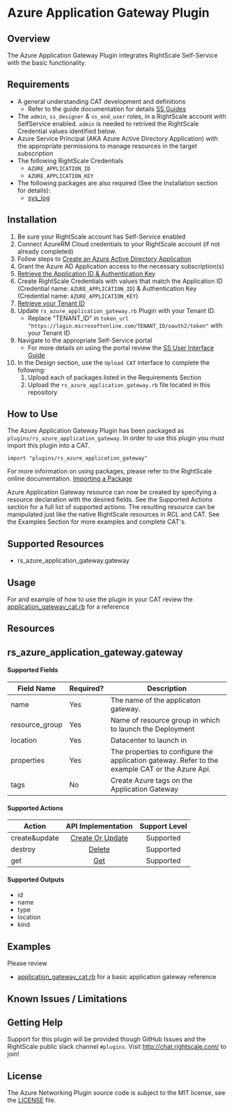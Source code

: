 # Azure Application Gateway Plugin

## Overview
The Azure Application Gateway Plugin integrates RightScale Self-Service with the basic functionality.

## Requirements
- A general understanding CAT development and definitions
  - Refer to the guide documentation for details [SS Guides](http://docs.rightscale.com/ss/guides/)
- The `admin`, `ss_designer` & `ss_end_user` roles, in a RightScale account with SelfService enabled.  `admin` is needed to retrived the RightScale Credential values identified below.
- Azure Service Principal (AKA Azure Active Directory Application) with the appropriate permissions to manage resources in the target subscription
- The following RightScale Credentials
  - `AZURE_APPLICATION_ID`
  - `AZURE_APPLICATION_KEY`
- The following packages are also required (See the Installation section for details):
  - [sys_log](../../libraries/sys_log.rb)

## Installation
1. Be sure your RightScale account has Self-Service enabled
1. Connect AzureRM Cloud credentials to your RightScale account (if not already completed)
1. Follow steps to [Create an Azure Active Directory Application](https://docs.microsoft.com/en-us/azure/azure-resource-manager/resource-group-create-service-principal-portal#create-an-azure-active-directory-application)
1. Grant the Azure AD Application access to the necessary subscription(s)
1. [Retrieve the Application ID & Authentication Key](https://docs.microsoft.com/en-us/azure/azure-resource-manager/resource-group-create-service-principal-portal#get-application-id-and-authentication-key)
1. Create RightScale Credentials with values that match the Application ID (Credential name: `AZURE_APPLICATION_ID`) & Authentication Key (Credential name: `AZURE_APPLICATION_KEY`)
1. [Retrieve your Tenant ID](https://docs.microsoft.com/en-us/azure/azure-resource-manager/resource-group-create-service-principal-portal#get-tenant-id)
1. Update `rs_azure_application_gateway.rb` Plugin with your Tenant ID.
   - Replace "TENANT_ID" in `token_url "https://login.microsoftonline.com/TENANT_ID/oauth2/token"` with your Tenant ID
1. Navigate to the appropriate Self-Service portal
   - For more details on using the portal review the [SS User Interface Guide](http://docs.rightscale.com/ss/guides/ss_user_interface_guide.html)
1. In the Design section, use the `Upload CAT` interface to complete the following:
   1. Upload each of packages listed in the Requirements Section
   1. Upload the `rs_azure_application_gateway.rb` file located in this repository

## How to Use
The Azure Application Gateway Plugin has been packaged as `plugins/rs_azure_application_gateway`. In order to use this plugin you must import this plugin into a CAT.
```
import "plugins/rs_azure_application_gateway"
```
For more information on using packages, please refer to the RightScale online documentation. [Importing a Package](http://docs.rightscale.com/ss/guides/ss_packaging_cats.html#importing-a-package)

Azure Application Gateway resource can now be created by specifying a resource declaration with the desired fields. See the Supported Actions section for a full list of supported actions.
The resulting resource can be manipulated just like the native RightScale resources in RCL and CAT. See the Examples Section for more examples and complete CAT's.

## Supported Resources
 - rs_azure_application_gateway.gateway

## Usage
For and example of how to use the plugin in your CAT review the [application_gateway_cat.rb](./application_gateway_cat.rb) for a reference

## Resources
## rs_azure_application_gateway.gateway
#### Supported Fields
| Field Name | Required? | Description |
|------------|-----------|-------------|
|name|Yes|The name of the applicaton gateway.|
|resource_group|Yes|Name of resource group in which to launch the Deployment|
|location|Yes|Datacenter to launch in|
|properties|Yes|The properties to configure the application gateway.  Refer to the example CAT or the Azure Api.|
|tags|No|Create Azure tags on the Application Gateway|

#### Supported Actions

| Action | API Implementation | Support Level |
|--------------|:----:|:-------------:|
| create&update | [Create Or Update](https://docs.microsoft.com/en-us/rest/api/application-gateway/applicationgateways/createorupdate) | Supported |
| destroy | [Delete](https://docs.microsoft.com/en-us/rest/api/application-gateway/applicationgateways/delete) | Supported |
| get | [Get](https://docs.microsoft.com/en-us/rest/api/application-gateway/applicationgateways/get)| Supported |

#### Supported Outputs
- id
- name
- type
- location
- kind

## Examples
Please review
- [application_gateway_cat.rb](./application_gateway_cat.rb) for a basic application gateway reference


## Known Issues / Limitations

## Getting Help
Support for this plugin will be provided though GitHub Issues and the RightScale public slack channel `#plugins`.
Visit http://chat.rightscale.com/ to join!

## License
The Azure Networking Plugin source code is subject to the MIT license, see the [LICENSE](../../LICENSE) file.
